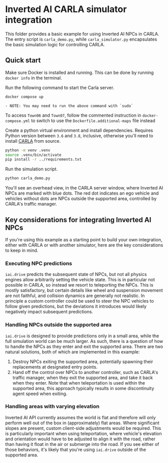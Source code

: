 # Inverted AI CARLA simulator integration

This folder provides a basic example for using Inverted AI NPCs in CARLA.
The entry script is `carla_demo.py`, while `carla_simulator.py` encapsulates
the basic simulation logic for controlling CARLA.

## Quick start

Make sure Docker is installed and running.
This can be done by running `docker info` in the terminal.

Run the following command to start the Carla server.

```sh
docker compose up
```

    - NOTE: You may need to run the above command with `sudo`  

To access `Town06` and `Town07`, follow the commented instruction in `docker-compose.yml` to switch to use the
`Dockerfile.additional-maps` file instead

Create a python virtual environment and install dependencies.
Requires Python version between `3.6` and `3.8`, inclusive,
otherwise you'll need to install
[CARLA](https://carla.readthedocs.io/en/0.9.13/start_quickstart/) from source.

```sh
python -m venv .venv
source .venv/bin/activate
pip install -r ../requirements.txt
```

Run the simulation script.

```sh
python carla_demo.py
```

You'll see an overhead view, in the CARLA server window,
where Inverted AI NPCs are marked with blue dots.
The red dot indicates an ego vehicle and vehicles without dots are NPCs outside
the supported area, controlled by CARLA's traffic manager.

## Key considerations for integrating Inverted AI NPCs

If you're using this example as a starting point to build your own
integration, either with CARLA or with another simulator, here are
the key considerations to keep in mind.

### Executing NPC predictions

`iai.drive` predicts the subsequent state of NPCs, but not all physics
engines allow arbitrarily setting the vehicle state. This is in particular
not possible in CARLA, so instead we resort to teleporting the NPCs.
This is mostly satisfactory, but certain details like wheel and suspension
movement are not faithful, and collision dynamics are generally not realistic.
In principle a custom controller could be used to steer the NPC vehicles
to follow given predictions, but the deviations it introduces would likely
negatively impact subsequent predictions.

### Handling NPCs outside the supported area

`iai.drive` is designed to provide predictions only in a small area, while
the full simulation world can be much larger. As such, there is a question
of how to handle the NPCs as they enter and exit the supported area.
There are two natural solutions, both of which are implemented in this example:
1. Destroy NPCs exiting the supported area, potentially spawning their replacements
at designated entry points.
2. Hand off the control over NPCs to another controller, such as CARLA's
traffic manager, when they exit the supported area, and take it back when they enter.
Note that when teleportation is used within the supported area, this approach typically
results in some discontinuity agent speed when exiting.

### Handling areas with varying elevation

Inverted AI API currently assumes the world is flat and therefore will only perform
well out of the box in (approximately) flat areas. Where significant slopes are present,
custom client-side adjustments would be required. This is particularly important
when using teleportation, where vehicle's elevation and orientation would have to be
adjusted to align it with the road, rather than having it float in the air or
submerge into the road. If you see either of those behaviors, it's likely that you're
using `iai.drive` outside of the supported area.
